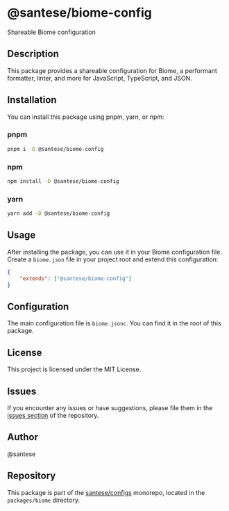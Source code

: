 # @santese/biome-config

Shareable Biome configuration

## Description

This package provides a shareable configuration for Biome, a performant
formatter, linter, and more for JavaScript, TypeScript, and JSON.

## Installation

You can install this package using pnpm, yarn, or npm:

### pnpm

```bash
pnpm i -D @santese/biome-config
```

### npm

```bash
npm install -D @santese/biome-config
```

### yarn

```bash
yarn add -D @santese/biome-config
```

## Usage

After installing the package, you can use it in your Biome configuration file.
Create a `biome.json` file in your project root and extend this configuration:

```json
{
    "extends": ["@santese/biome-config"]
}
```

## Configuration

The main configuration file is `biome.jsonc`. You can find it in the root of
this package.

## License

This project is licensed under the MIT License.

## Issues

If you encounter any issues or have suggestions, please file them in the
[issues section](https://github.com/github.com/santese/configs/issues) of the
repository.

## Author

@santese

## Repository

This package is part of the
[santese/configs](https://github.com/santese/configs) monorepo, located in the
`packages/biome` directory.
